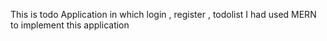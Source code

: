 This is todo Application in which login , register , todolist
I had used MERN to implement this application
